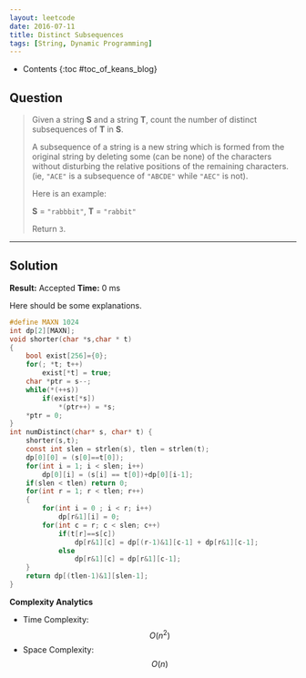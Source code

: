 ```yaml
---
layout: leetcode
date: 2016-07-11
title: Distinct Subsequences
tags: [String, Dynamic Programming]
---
```


* Contents
{:toc #toc_of_keans_blog}

## Question

> Given a string **S** and a string **T**, count the number of distinct subsequences of **T** in **S**.
>
>A subsequence of a string is a new string which is formed from the original string by deleting some (can be none) of the characters without disturbing the relative positions of the remaining characters. (ie, `"ACE"` is a subsequence of `"ABCDE"` while `"AEC"` is not).
>
>Here is an example:
>
>**S** = `"rabbbit"`, **T** = `"rabbit"`
>
>Return `3`.
>     

***

## Solution

**Result:** Accepted **Time:** 0 ms

Here should be some explanations.

```c
#define MAXN 1024
int dp[2][MAXN];
void shorter(char *s,char * t)
{
    bool exist[256]={0};
    for(; *t; t++)
        exist[*t] = true;
    char *ptr = s--;
    while(*(++s))
        if(exist[*s])
            *(ptr++) = *s;
    *ptr = 0;
}
int numDistinct(char* s, char* t) {
    shorter(s,t);
    const int slen = strlen(s), tlen = strlen(t);
    dp[0][0] = (s[0]==t[0]);
    for(int i = 1; i < slen; i++)
        dp[0][i] = (s[i] == t[0])+dp[0][i-1];
    if(slen < tlen) return 0;
    for(int r = 1; r < tlen; r++)
    {
        for(int i = 0 ; i < r; i++)
            dp[r&1][i] = 0;
        for(int c = r; c < slen; c++)
            if(t[r]==s[c])
                dp[r&1][c] = dp[(r-1)&1][c-1] + dp[r&1][c-1];
            else
                dp[r&1][c] = dp[r&1][c-1];
    }
    return dp[(tlen-1)&1][slen-1];
}
```

**Complexity Analytics**

- Time Complexity: $$O(n^2)$$
- Space Complexity: $$O(n)$$
